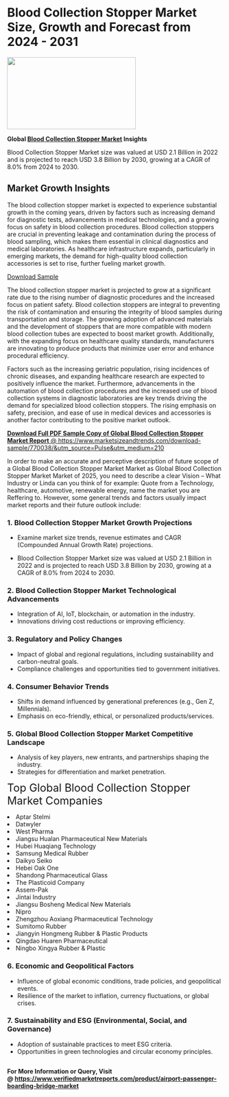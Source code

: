 <H1>Blood Collection Stopper Market Size, Growth and Forecast from 2024 - 2031</H1><img class="aligncenter size-medium wp-image-584254" src="https://thirdeyenews.in/wp-content/uploads/2024/09/Global-Market-Research-300x168.jpeg" alt="" width="300" height="168" /><p><strong>Global&nbsp;<a href="https://www.marketsizeandtrends.com/download-sample/770038/&amp;utm_source=Pulse&amp;utm_medium=210">Blood Collection Stopper Market</a> Insights</strong></p><p>Blood Collection Stopper Market size was valued at USD 2.1 Billion in 2022 and is projected to reach USD 3.8 Billion by 2030, growing at a CAGR of 8.0% from 2024 to 2030.</p><p><h2>Market Growth Insights</h2> <p>The blood collection stopper market is expected to experience substantial growth in the coming years, driven by factors such as increasing demand for diagnostic tests, advancements in medical technologies, and a growing focus on safety in blood collection procedures. Blood collection stoppers are crucial in preventing leakage and contamination during the process of blood sampling, which makes them essential in clinical diagnostics and medical laboratories. As healthcare infrastructure expands, particularly in emerging markets, the demand for high-quality blood collection accessories is set to rise, further fueling market growth.</p> <p><a href="#">Download Sample</a></p> <p>The blood collection stopper market is projected to grow at a significant rate due to the rising number of diagnostic procedures and the increased focus on patient safety. Blood collection stoppers are integral to preventing the risk of contamination and ensuring the integrity of blood samples during transportation and storage. The growing adoption of advanced materials and the development of stoppers that are more compatible with modern blood collection tubes are expected to boost market growth. Additionally, with the expanding focus on healthcare quality standards, manufacturers are innovating to produce products that minimize user error and enhance procedural efficiency.</p> <p>Factors such as the increasing geriatric population, rising incidences of chronic diseases, and expanding healthcare research are expected to positively influence the market. Furthermore, advancements in the automation of blood collection procedures and the increased use of blood collection systems in diagnostic laboratories are key trends driving the demand for specialized blood collection stoppers. The rising emphasis on safety, precision, and ease of use in medical devices and accessories is another factor contributing to the positive market outlook.</p> <p><a href="#"></p><p><span class=""><strong>Download Full PDF Sample Copy of Global Blood Collection Stopper Market Report</strong> @ <a href="https://www.marketsizeandtrends.com/download-sample/770038/&amp;utm_source=Pulse&amp;utm_medium=210" target="_blank">https://www.marketsizeandtrends.com/download-sample/770038/&amp;utm_source=Pulse&amp;utm_medium=210</a></span></p><p>In order to make an accurate and perceptive description of future scope of a Global&nbsp;Blood Collection Stopper Market Market as Global&nbsp;Blood Collection Stopper Market Market of 2025, you need to describe a clear Vision &ndash; What Industry or Linda can you think of for example: Quote from a Technology, healthcare, automotive, renewable energy, name the market you are Reffering to. However, some general trends and factors usually impact market reports and their future outlook include:</p><h3>1.&nbsp;<strong>Blood Collection Stopper Market Growth Projections</strong></h3><ul><li>Examine market size trends, revenue estimates and CAGR (Compounded Annual Growth Rate) projections.</li><li><p>Blood Collection Stopper Market size was valued at USD 2.1 Billion in 2022 and is projected to reach USD 3.8 Billion by 2030, growing at a CAGR of 8.0% from 2024 to 2030.</p></li></ul><h3>2.&nbsp;<strong>Blood Collection Stopper Market Technological Advancements</strong></h3><ul><li>Integration of AI, IoT, blockchain, or automation in the industry.</li><li>Innovations driving cost reductions or improving efficiency.</li></ul><h3>3.&nbsp;<strong>Regulatory and Policy Changes</strong></h3><ul><li>Impact of global and regional regulations, including sustainability and carbon-neutral goals.</li><li>Compliance challenges and opportunities tied to government initiatives.</li></ul><h3>4.&nbsp;<strong>Consumer Behavior Trends</strong></h3><ul><li>Shifts in demand influenced by generational preferences (e.g., Gen Z, Millennials).</li><li>Emphasis on eco-friendly, ethical, or personalized products/services.</li></ul><h3>5.&nbsp;<strong>Global Blood Collection Stopper Market Competitive Landscape</strong></h3><ul><li>Analysis of key players, new entrants, and partnerships shaping the industry.</li><li>Strategies for differentiation and market penetration.</li></ul><p data-pm-slice="1 1 []"><span style="color: inherit; font-family: inherit; font-size: 25px;">Top Global Blood Collection Stopper Market Companies</span></p><div class="" data-test-id=""><p><li>Aptar Stelmi</li><li> Datwyler</li><li> West Pharma</li><li> Jiangsu Hualan Pharmaceutical New Materials</li><li> Hubei Huaqiang Technology</li><li> Samsung Medical Rubber</li><li> Daikyo Seiko</li><li> Hebei Oak One</li><li> Shandong Pharmaceutical Glass</li><li> The Plasticoid Company</li><li> Assem-Pak</li><li> Jintai Industry</li><li> Jiangsu Bosheng Medical New Materials</li><li> Nipro</li><li> Zhengzhou Aoxiang Pharmaceutical Technology</li><li> Sumitomo Rubber</li><li> Jiangyin Hongmeng Rubber & Plastic Products</li><li> Qingdao Huaren Pharmaceutical</li><li> Ningbo Xingya Rubber & Plastic</li></p></div><h3>6.&nbsp;<strong>Economic and Geopolitical Factors</strong></h3><ul><li>Influence of global economic conditions, trade policies, and geopolitical events.</li><li>Resilience of the market to inflation, currency fluctuations, or global crises.</li></ul><h3>7.&nbsp;<strong>Sustainability and ESG (Environmental, Social, and Governance)</strong></h3><ul><li>Adoption of sustainable practices to meet ESG criteria.</li><li>Opportunities in green technologies and circular economy principles.</li></ul><h2><strong style="font-size: 14px;">For More Information or Query, Visit @&nbsp;</strong><a style="background-color: #ffffff; font-size: 14px;" href="https://www.marketsizeandtrends.com/report/blood-collection-stopper-market/" target="_blank">https://www.verifiedmarketreports.com/product/airport-passenger-boarding-bridge-market</a></h2>
